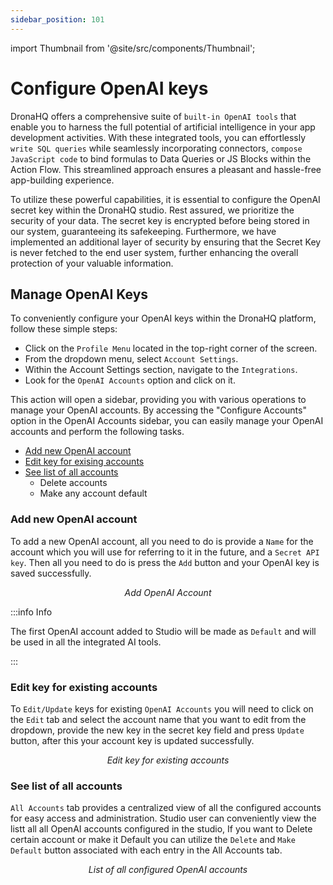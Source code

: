 ```yaml
---
sidebar_position: 101
---
```


import Thumbnail from '@site/src/components/Thumbnail';

# Configure OpenAI keys 

DronaHQ offers a comprehensive suite of `built-in OpenAI tools` that enable you to harness the full potential of artificial intelligence in your app development activities. With these integrated tools, you can effortlessly `write SQL queries` while seamlessly incorporating connectors, `compose JavaScript code` to bind formulas to Data Queries or JS Blocks within the Action Flow. This streamlined approach ensures a pleasant and hassle-free app-building experience.

To utilize these powerful capabilities, it is essential to configure the OpenAI secret key within the DronaHQ studio. Rest assured, we prioritize the security of your data. The secret key is encrypted before being stored in our system, guaranteeing its safekeeping. Furthermore, we have implemented an additional layer of security by ensuring that the Secret Key is never fetched to the end user system, further enhancing the overall protection of your valuable information.

## Manage OpenAI Keys


To conveniently configure your OpenAI keys within the DronaHQ platform, follow these simple steps:

- Click on the `Profile Menu` located in the top-right corner of the screen.
- From the dropdown menu, select `Account Settings`.
- Within the Account Settings section, navigate to the `Integrations`.
- Look for the `OpenAI Accounts` option and click on it.

This action will open a sidebar, providing you with various operations to manage your OpenAI accounts. By accessing the "Configure Accounts" option in the OpenAI Accounts sidebar, you can easily manage your OpenAI accounts and perform the following tasks.

- [Add new OpenAI account](./ai_configure_openai_keys.md/#add-new-openai-account)
- [Edit key for exising accounts](./ai_configure_openai_keys.md/#edit-key-for-existing-accounts)
- [See list of all accounts](./ai_configure_openai_keys.md/#see-list-of-all-accounts)
  - Delete accounts
  - Make any account default

### Add new OpenAI account

To add a new OpenAI account, all you need to do is provide a `Name` for the account which you will use for referring to it in the future, and a `Secret API key`. Then all you need to do is press the `Add` button and your OpenAI key is saved successfully.

<figure>
  <Thumbnail src="/img/dronahq-ai/configure-openai-keys/add-openai-account.png" alt="Add OpenAI Account" width='100%'/>
  <figcaption align = "center"><i>Add OpenAI Account</i></figcaption>
</figure>

:::info Info

The first OpenAI account added to Studio will be made as `Default` and will be used in all the integrated AI tools.

:::

### Edit key for existing accounts

To `Edit/Update` keys for existing `OpenAI Accounts` you will need to click on the `Edit` tab and select the account name that you want to edit from the dropdown, provide the new key in the secret key field and press `Update` button, after this your account key is updated successfully.

<figure>
  <Thumbnail src="/img/dronahq-ai/configure-openai-keys/edit-key-for-existing-accounts.png" alt="Edit key for existing accounts" width='100%'/>
  <figcaption align = "center"><i>Edit key for existing accounts</i></figcaption>
</figure>

### See list of all accounts

`All Accounts` tab provides a centralized view of all the configured accounts for easy access and administration. Studio user can conveniently view the listt all all OpenAI accounts configured in the studio, If you want to Delete certain account or make it Default you can utilize the `Delete` and `Make Default` button associated with each entry in the All Accounts tab.

<figure>
  <Thumbnail src="/img/dronahq-ai/configure-openai-keys/list-all-accounts.png" alt="All configured OpenAI accounts list" width='100%'/>
  <figcaption align = "center"><i>List of all configured OpenAI accounts</i></figcaption>
</figure>